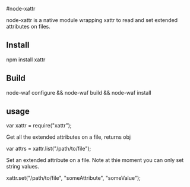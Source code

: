 #node-xattr

node-xattr is a native module wrapping xattr to read and set extended attributes on files. 

## Install

npm install xattr

## Build

node-waf configure && node-waf build && node-waf install

## usage

  var xattr = require("xattr");

Get all the extended attributes on a file, returns obj 
 
  var attrs = xattr.list("/path/to/file");

Set an extended attribute on a file.  Note at thie moment you can only set string values.
  
  xattr.set("/path/to/file", "someAttribute", "someValue");


 

